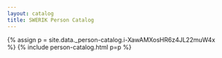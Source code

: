 ```yaml
---
layout: catalog
title: SWERIK Person Catalog
---
```

{% assign p = site.data._person-catalog.i-XawAMXosHR6z4JL22muW4x %}
{% include person-catalog.html p=p %}

